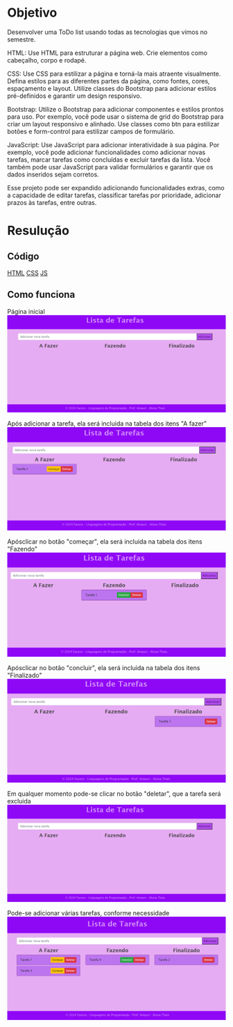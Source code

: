 # Objetivo
Desenvolver uma ToDo list usando todas as tecnologias que vimos no semestre.

HTML: Use HTML para estruturar a página web. Crie elementos como cabeçalho, corpo e rodapé. 

CSS: Use CSS para estilizar a página e torná-la mais atraente visualmente. Defina estilos para as diferentes partes da página, como fontes, cores, espaçamento e layout. Utilize classes do Bootstrap para adicionar estilos pré-definidos e garantir um design responsivo.

Bootstrap: Utilize o Bootstrap para adicionar componentes e estilos prontos para uso. Por exemplo, você pode usar o sistema de grid do Bootstrap para criar um layout responsivo e alinhado. Use classes como btn para estilizar botões e form-control para estilizar campos de formulário.

JavaScript: Use JavaScript para adicionar interatividade à sua página. Por exemplo, você pode adicionar funcionalidades como adicionar novas tarefas, marcar tarefas como concluídas e excluir tarefas da lista. Você também pode usar JavaScript para validar formulários e garantir que os dados inseridos sejam corretos.

Esse projeto pode ser expandido adicionando funcionalidades extras, como a capacidade de editar tarefas, classificar tarefas por prioridade, adicionar prazos às tarefas, entre outras. 

# Resulução
## Código
[HTML](https://github.com/thaisconto/Curso-ADS/tree/main/JavaScript_Web/Listas/AF/index.html)
[CSS](https://github.com/thaisconto/Curso-ADS/tree/main/JavaScript_Web/Listas/AF/styles.css)
[JS](https://github.com/thaisconto/Curso-ADS/tree/main/JavaScript_Web/Listas/AF/script.js)

## Como funciona

Página inicial
<img src = print1.png>

Após adicionar a tarefa, ela será incluida na tabela dos itens "A fazer"
<img src = print2.png>

Apósclicar no botão "começar", ela será incluida na tabela dos itens "Fazendo"
<img src = print3.png>

Apósclicar no botão "concluir", ela será incluida na tabela dos itens "Finalizado"
<img src = print4.png>

Em qualquer momento pode-se clicar no botão "deletar", que a tarefa será excluida
<img src = print1.png>

Pode-se adicionar várias tarefas, conforme necessidade
<img src = print5.png>

